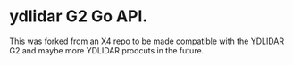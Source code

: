 # ydlidar G2 Go API.

This was forked from an X4 repo to be made compatible with the YDLIDAR G2 and maybe more YDLIDAR prodcuts in the future.
